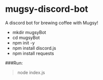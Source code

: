 # mugsy-discord-bot
A discord bot for brewing coffee with Mugsy!

- mkdir mugsyBot
- cd mugsyBot
- npm init -y
- npm install discord.js
- npm install requests

###Run:

> node index.js
